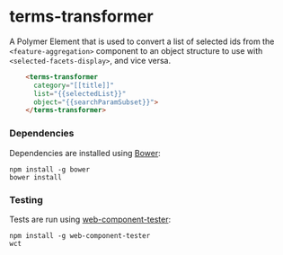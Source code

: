 # terms-transformer

A Polymer Element that is used to convert a list of selected ids from the `<feature-aggregation>`
component to an object structure to use with `<selected-facets-display>`, and vice versa.

```html
    <terms-transformer
      category="[[title]]"
      list="{{selectedList}}"
      object="{{searchParamSubset}}">
    </terms-transformer>
```

### Dependencies

Dependencies are installed using [Bower](http://bower.io/):

    npm install -g bower
    bower install

### Testing

Tests are run using [web-component-tester](https://github.com/Polymer/web-component-tester):

    npm install -g web-component-tester
    wct
